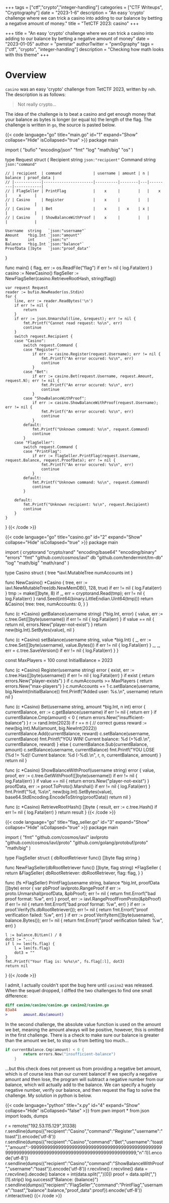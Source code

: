 +++ 
tags = ["ctf","crypto","integer-handling"] 
categories = ["CTF Writeups", "Cryptography"] 
date = "2023-1-6" 
description = "An easy 'crypto' challenge where we can trick a casino into adding to our balance by betting a negative amount of money." 
title = "TetCTF 2023: casino"
+++



+++
title = "An easy 'crypto' challenge where we can trick a casino into adding to our balance by betting a negative amount of money"
date = "2023-01-05"
author = "pwnstar"
authorTwitter = "pwn0graphy"
tags = ["ctf", "crypto", "integer-handling"] 
description = "Checking how math looks with this theme"
+++


# Overview

`casino` was an easy 'crypto' challenge from TetCTF 2023, written by `ndh`.
The description is as follows:
> Not really crypto...

The idea of the challenge is to beat a casino and get enough money that your balance as bytes is longer (or equal to) the length of the flag. The challenge is written in `go`, the source is pasted below.

{{< code language="go" title="main.go" id="1" expand="Show" collapse="Hide" isCollapsed="true" >}}
package main

import (
	"bufio"
	"encoding/json"
	"fmt"
	"log"
	"math/big"
	"os"
)

type Request struct {
	Recipient string `json:"recipient"`
	Command   string `json:"command"`

	// | recipient  | command              | username | amount | n | balance | proof_data |
	// |------------|----------------------|----------|--------|---|---------|------------|
	// | FlagSeller | PrintFlag            |    x     |        |   |    x    |     x      |
	// | Casino     | Register             |    x     |        |   |         |            |
	// | Casino     | Bet                  |    x     |   x    | x |         |            |
	// | Casino     | ShowBalanceWithProof |    x     |        |   |         |            |

	Username  string   `json:"username"`
	Amount    *big.Int `json:"amount"`
	N         int      `json:"n"`
	Balance   *big.Int `json:"balance"`
	ProofData []byte   `json:"proof_data"`
}

func main() {
	flag, err := os.ReadFile("flag")
	if err != nil {
		log.Fatal(err)
	}
	casino := NewCasino()
	flagSeller := NewFlagSeller(casino.RetrieveRootHash, string(flag))

	var request Request
	reader := bufio.NewReader(os.Stdin)
	for {
		line, err := reader.ReadBytes('\n')
		if err != nil {
			return
		}
		if err := json.Unmarshal(line, &request); err != nil {
			fmt.Printf("Cannot read request: %s\n", err)
			continue
		}
		switch request.Recipient {
		case "Casino":
			switch request.Command {
			case "Register":
				if err := casino.Register(request.Username); err != nil {
					fmt.Printf("An error occured: %s\n", err)
					continue
				}
			case "Bet":
				if err := casino.Bet(request.Username, request.Amount, request.N); err != nil {
					fmt.Printf("An error occured: %s\n", err)
					continue
				}
			case "ShowBalanceWithProof":
				if err := casino.ShowBalanceWithProof(request.Username); err != nil {
					fmt.Printf("An error occured: %s\n", err)
					continue
				}
			default:
				fmt.Printf("Unknown command: %s\n", request.Command)
				continue
			}
		case "FlagSeller":
			switch request.Command {
			case "PrintFlag":
				if err := flagSeller.PrintFlag(request.Username, request.Balance, request.ProofData); err != nil {
					fmt.Printf("An error occured: %s\n", err)
					continue
				}
			default:
				fmt.Printf("Unknown command: %s\n", request.Command)
				continue
			}

		default:
			fmt.Printf("Unknown recipient: %s\n", request.Recipient)
			continue
		}
	}
}
{{< /code >}}

{{< code language="go" title="casino.go" id="2" expand="Show" collapse="Hide" isCollapsed="true" >}}
package main

import (
	cryptorand "crypto/rand"
	"encoding/base64"
	"encoding/binary"
	"errors"
	"fmt"
	"github.com/cosmos/iavl"
	db "github.com/tendermint/tm-db"
	"log"
	"math/big"
	"math/rand"
)

type Casino struct {
	tree        *iavl.MutableTree
	numAccounts int
}

func NewCasino() *Casino {
	tree, err := iavl.NewMutableTree(db.NewMemDB(), 128, true)
	if err != nil {
		log.Fatal(err)
	}
	tmp := make([]byte, 8)
	if _, err = cryptorand.Read(tmp); err != nil {
		log.Fatal(err)
	}
	rand.Seed(int64(binary.LittleEndian.Uint64(tmp)))
	return &Casino{
		tree:        tree,
		numAccounts: 0,
	}
}

func (c *Casino) getBalance(username string) (*big.Int, error) {
	value, err := c.tree.Get([]byte(username))
	if err != nil {
		log.Fatal(err)
	}
	if value == nil {
		return nil, errors.New("player-not-exist")
	}
	return new(big.Int).SetBytes(value), nil
}

func (c *Casino) setBalance(username string, value *big.Int) {
	_, err := c.tree.Set([]byte(username), value.Bytes())
	if err != nil {
		log.Fatal(err)
	}
	_, _, err = c.tree.SaveVersion()
	if err != nil {
		log.Fatal(err)
	}
}

const MaxPlayers = 100
const InitialBalance = 2023

func (c *Casino) Register(username string) error {
	exist, err := c.tree.Has([]byte(username))
	if err != nil {
		log.Fatal(err)
	}
	if exist {
		return errors.New("player-exists")
	}
	if c.numAccounts >= MaxPlayers {
		return errors.New("max-players")
	}
	c.numAccounts += 1
	c.setBalance(username, big.NewInt(InitialBalance))
	fmt.Printf("Added user: %s.\n", username)
	return nil
}

func (c *Casino) Bet(username string, amount *big.Int, n int) error {
	currentBalance, err := c.getBalance(username)
	if err != nil {
		return err
	}
	if currentBalance.Cmp(amount) < 0 {
		return errors.New("insufficient-balance")
	}
	r := rand.Intn(2023)
	if r == n { // correct guess
		reward := new(big.Int).Mul(amount, big.NewInt(2022))
		currentBalance.Add(currentBalance, reward)
		c.setBalance(username, currentBalance)
		fmt.Printf("YOU WIN! Current balance: %d (+%d).\n", currentBalance, reward)
	} else {
		currentBalance.Sub(currentBalance, amount)
		c.setBalance(username, currentBalance)
		fmt.Printf("YOU LOSE (%d != %d)! Current balance: %d (-%d).\n", r, n, currentBalance, amount)
	}
	return nil
}

func (c *Casino) ShowBalanceWithProof(username string) error {
	value, proof, err := c.tree.GetWithProof([]byte(username))
	if err != nil {
		log.Fatal(err)
	}
	if value == nil {
		return errors.New("player-not-exist")
	}
	proofData, err := proof.ToProto().Marshal()
	if err != nil {
		log.Fatal(err)
	}
	fmt.Printf("%d, %s\n", new(big.Int).SetBytes(value), base64.StdEncoding.EncodeToString(proofData))
	return nil
}

func (c *Casino) RetrieveRootHash() []byte {
	result, err := c.tree.Hash()
	if err != nil {
		log.Fatal(err)
	}
	return result
}
{{< /code >}}

{{< code language="go" title="flag_seller.go" id="3" expand="Show" collapse="Hide" isCollapsed="true" >}}
package main

import (
	"fmt"
	"github.com/cosmos/iavl"
	iavlproto "github.com/cosmos/iavl/proto"
	"github.com/golang/protobuf/proto"
	"math/big"
)

type FlagSeller struct {
	dbRootRetriever func() []byte
	flag            string
}

func NewFlagSeller(dbRootRetriever func() []byte, flag string) *FlagSeller {
	return &FlagSeller{
		dbRootRetriever: dbRootRetriever,
		flag:            flag,
	}
}

func (fs *FlagSeller) PrintFlag(usename string, balance *big.Int, proofData []byte) error {
	var pbProof iavlproto.RangeProof
	if err := proto.Unmarshal(proofData, &pbProof); err != nil {
		return fmt.Errorf("bad proof format: %w", err)
	}
	proof, err := iavl.RangeProofFromProto(&pbProof)
	if err != nil {
		return fmt.Errorf("bad proof format: %w", err)
	}
	if err := proof.Verify(fs.dbRootRetriever()); err != nil {
		return fmt.Errorf("proof verification failed: %w", err)
	}
	if err := proof.VerifyItem([]byte(usename), balance.Bytes()); err != nil {
		return fmt.Errorf("proof verification failed: %w", err)
	}

	l := balance.BitLen() / 8
	dot3 := "..."
	if l >= len(fs.flag) {
		l = len(fs.flag)
		dot3 = ""
	}
	fmt.Printf("Your flag is: %s%s\n", fs.flag[:l], dot3)
	return nil
}
{{< /code >}}

I admit, I actually couldn't spot the bug here until `casino2` was released. When the sequel dropped, I diffed the two challenges to find one small difference:

```diff
diff casino/casino/casino.go casino2/casino.go
83a84
>       amount.Abs(amount)
```

In the second challenge, the absolute value function is used on the amount we bet, meaning the amount always will be positive, however, this is omitted in the first challenge. There is a check to make sure our balance is greater than the amount we bet, to stop us from betting too much...
```go
if currentBalance.Cmp(amount) < 0 {
		return errors.New("insufficient-balance")
	}
```
...but this check does not prevent us from providing a negative bet amount, which is of course less than our current balance! If we specify a negative amount and then lose, the program will subtract a negative number from our balance, which will actually add to the balance. We can specify a hugely negative number, verify our balance, and then request the flag to solve the challenge. My solution in python is below.

{{< code language="python" title="x.py" id="4" expand="Show" collapse="Hide" isCollapsed="false" >}}
from pwn import *
from json import loads, dumps

r = remote("192.53.115.129",31338)
r.sendline(dumps({"recipient":"Casino","command":"Register","username":"toast"}).encode('utf-8'))
r.sendline(dumps({"recipient":"Casino","command":"Bet","username":"toast","amount":-999999999999999999999999999999999999999999999999999999999999999999999999999999999999999999999999,"n":1}).encode('utf-8'))
r.sendline(dumps({"recipient":"Casino","command":"ShowBalanceWithProof","username":"toast"}).encode('utf-8'))
r.recvline()
r.recvline()
data = r.recvline().decode()
balance = int(data.split(",")[0])
proof = data.split(",")[1].strip()
log.success(f"Balance: {balance}")
r.sendline(dumps({"recipient":"FlagSeller","command":"PrintFlag","username":"toast","balance":balance,"proof_data":proof}).encode('utf-8'))
r.interactive()
{{< /code >}}